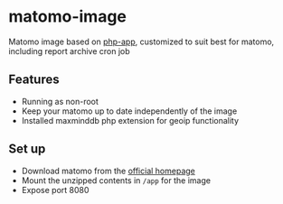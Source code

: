 matomo-image
===

Matomo image based on [php-app](https://gitlab.com/timo-reymann/php-app), customized to suit best for matomo, including report archive cron job

## Features

- Running as non-root
- Keep your matomo up to date independently of the image
- Installed maxminddb php extension for geoip functionality

## Set up

- Download matomo from the [official homepage](https://builds.matomo.org/matomo.zip)
- Mount the unzipped contents in `/app` for the image
- Expose port 8080

